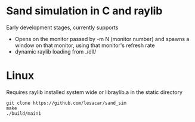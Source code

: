 # Sand simulation in C and raylib
Early development stages, currently supports 
- Opens on the monitor passed by -m N (monitor number) and spawns a window on that monitor, using that monitor's refresh rate
- dynamic raylib loading from ./dll/
 
# Linux
Requires raylib installed system wide or libraylib.a in the static directory
```
git clone https://github.com/lesacar/sand_sim
make
./build/main1
```